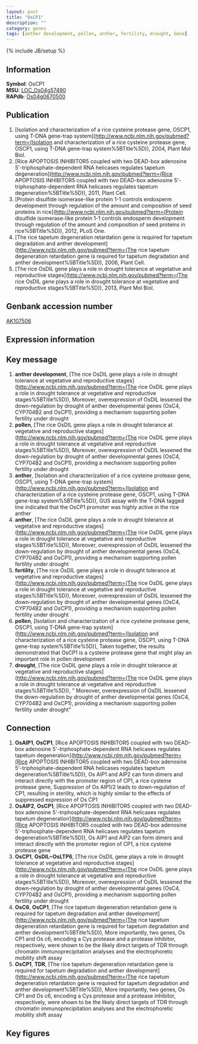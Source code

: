 ```yaml
---
layout: post
title: "OsCP1"
description: ""
category: genes
tags: [anther development, pollen, anther, fertility, drought, Gene]
---
```

{% include JB/setup %}

## Information
__Symbol__: OsCP1  
__MSU__: [LOC_Os04g57490](http://rice.plantbiology.msu.edu/cgi-bin/ORF_infopage.cgi?orf=LOC_Os04g57490)  
__RAPdb__: [Os04g0670500](http://rapdb.dna.affrc.go.jp/viewer/gbrowse_details/irgsp1?name=Os04g0670500)  

## Publication
1. [Isolation and characterization of a rice cysteine protease gene, OSCP1, using T-DNA gene-trap system](http://www.ncbi.nlm.nih.gov/pubmed?term=(Isolation and characterization of a rice cysteine protease gene, OSCP1, using T-DNA gene-trap system%5BTitle%5D)), 2004, Plant Mol Biol.
2. [Rice APOPTOSIS INHIBITOR5 coupled with two DEAD-box adenosine 5'-triphosphate-dependent RNA helicases regulates tapetum degeneration](http://www.ncbi.nlm.nih.gov/pubmed?term=(Rice APOPTOSIS INHIBITOR5 coupled with two DEAD-box adenosine 5'-triphosphate-dependent RNA helicases regulates tapetum degeneration%5BTitle%5D)), 2011, Plant Cell.
3. [Protein disulfide isomerase-like protein 1-1 controls endosperm development through regulation of the amount and composition of seed proteins in rice](http://www.ncbi.nlm.nih.gov/pubmed?term=(Protein disulfide isomerase-like protein 1-1 controls endosperm development through regulation of the amount and composition of seed proteins in rice%5BTitle%5D)), 2012, PLoS One.
4. [The rice tapetum degeneration retardation gene is required for tapetum degradation and anther development](http://www.ncbi.nlm.nih.gov/pubmed?term=(The rice tapetum degeneration retardation gene is required for tapetum degradation and anther development%5BTitle%5D)), 2006, Plant Cell.
5. [The rice OsDIL gene plays a role in drought tolerance at vegetative and reproductive stages](http://www.ncbi.nlm.nih.gov/pubmed?term=(The rice OsDIL gene plays a role in drought tolerance at vegetative and reproductive stages%5BTitle%5D)), 2013, Plant Mol Biol.

## Genbank accession number
[AK107506](http://www.ncbi.nlm.nih.gov/nuccore/AK107506)

## Expression information

## Key message
1. __anther development__, [The rice OsDIL gene plays a role in drought tolerance at vegetative and reproductive stages](http://www.ncbi.nlm.nih.gov/pubmed?term=(The rice OsDIL gene plays a role in drought tolerance at vegetative and reproductive stages%5BTitle%5D)),  Moreover, overexpression of OsDIL lessened the down-regulation by drought of anther developmental genes (OsC4, CYP704B2 and OsCP1), providing a mechanism supporting pollen fertility under drought
2. __pollen__, [The rice OsDIL gene plays a role in drought tolerance at vegetative and reproductive stages](http://www.ncbi.nlm.nih.gov/pubmed?term=(The rice OsDIL gene plays a role in drought tolerance at vegetative and reproductive stages%5BTitle%5D)),  Moreover, overexpression of OsDIL lessened the down-regulation by drought of anther developmental genes (OsC4, CYP704B2 and OsCP1), providing a mechanism supporting pollen fertility under drought
3. __anther__, [Isolation and characterization of a rice cysteine protease gene, OSCP1, using T-DNA gene-trap system](http://www.ncbi.nlm.nih.gov/pubmed?term=(Isolation and characterization of a rice cysteine protease gene, OSCP1, using T-DNA gene-trap system%5BTitle%5D)),  GUS assay with the T-DNA tagged line indicated that the OsCP1 promoter was highly active in the rice anther
4. __anther__, [The rice OsDIL gene plays a role in drought tolerance at vegetative and reproductive stages](http://www.ncbi.nlm.nih.gov/pubmed?term=(The rice OsDIL gene plays a role in drought tolerance at vegetative and reproductive stages%5BTitle%5D)),  Moreover, overexpression of OsDIL lessened the down-regulation by drought of anther developmental genes (OsC4, CYP704B2 and OsCP1), providing a mechanism supporting pollen fertility under drought
5. __fertility__, [The rice OsDIL gene plays a role in drought tolerance at vegetative and reproductive stages](http://www.ncbi.nlm.nih.gov/pubmed?term=(The rice OsDIL gene plays a role in drought tolerance at vegetative and reproductive stages%5BTitle%5D)),  Moreover, overexpression of OsDIL lessened the down-regulation by drought of anther developmental genes (OsC4, CYP704B2 and OsCP1), providing a mechanism supporting pollen fertility under drought
6. __pollen__, [Isolation and characterization of a rice cysteine protease gene, OSCP1, using T-DNA gene-trap system](http://www.ncbi.nlm.nih.gov/pubmed?term=(Isolation and characterization of a rice cysteine protease gene, OSCP1, using T-DNA gene-trap system%5BTitle%5D)),  Taken together, the results demonstrated that OsCP1 is a cysteine protease gene that might play an important role in pollen development
7. __drought__, [The rice OsDIL gene plays a role in drought tolerance at vegetative and reproductive stages](http://www.ncbi.nlm.nih.gov/pubmed?term=(The rice OsDIL gene plays a role in drought tolerance at vegetative and reproductive stages%5BTitle%5D)), " Moreover, overexpression of OsDIL lessened the down-regulation by drought of anther developmental genes (OsC4, CYP704B2 and OsCP1), providing a mechanism supporting pollen fertility under drought"

## Connection
1. __OsAIP1__, __OsCP1__, [Rice APOPTOSIS INHIBITOR5 coupled with two DEAD-box adenosine 5'-triphosphate-dependent RNA helicases regulates tapetum degeneration](http://www.ncbi.nlm.nih.gov/pubmed?term=(Rice APOPTOSIS INHIBITOR5 coupled with two DEAD-box adenosine 5'-triphosphate-dependent RNA helicases regulates tapetum degeneration%5BTitle%5D)),  Os AIP1 and AIP2 can form dimers and interact directly with the promoter region of CP1, a rice cysteine protease gene, Suppression of Os AIP1/2 leads to down-regulation of CP1, resulting in sterility, which is highly similar to the effects of suppressed expression of Os CP1
2. __OsAIP2__, __OsCP1__, [Rice APOPTOSIS INHIBITOR5 coupled with two DEAD-box adenosine 5'-triphosphate-dependent RNA helicases regulates tapetum degeneration](http://www.ncbi.nlm.nih.gov/pubmed?term=(Rice APOPTOSIS INHIBITOR5 coupled with two DEAD-box adenosine 5'-triphosphate-dependent RNA helicases regulates tapetum degeneration%5BTitle%5D)),  Os AIP1 and AIP2 can form dimers and interact directly with the promoter region of CP1, a rice cysteine protease gene
3. __OsCP1__, __OsDIL~OsLTP6__, [The rice OsDIL gene plays a role in drought tolerance at vegetative and reproductive stages](http://www.ncbi.nlm.nih.gov/pubmed?term=(The rice OsDIL gene plays a role in drought tolerance at vegetative and reproductive stages%5BTitle%5D)),  Moreover, overexpression of OsDIL lessened the down-regulation by drought of anther developmental genes (OsC4, CYP704B2 and OsCP1), providing a mechanism supporting pollen fertility under drought
4. __OsC6__, __OsCP1__, [The rice tapetum degeneration retardation gene is required for tapetum degradation and anther development](http://www.ncbi.nlm.nih.gov/pubmed?term=(The rice tapetum degeneration retardation gene is required for tapetum degradation and anther development%5BTitle%5D)),  More importantly, two genes, Os CP1 and Os c6, encoding a Cys protease and a protease inhibitor, respectively, were shown to be the likely direct targets of TDR through chromatin immunoprecipitation analyses and the electrophoretic mobility shift assay
5. __OsCP1__, __TDR__, [The rice tapetum degeneration retardation gene is required for tapetum degradation and anther development](http://www.ncbi.nlm.nih.gov/pubmed?term=(The rice tapetum degeneration retardation gene is required for tapetum degradation and anther development%5BTitle%5D)),  More importantly, two genes, Os CP1 and Os c6, encoding a Cys protease and a protease inhibitor, respectively, were shown to be the likely direct targets of TDR through chromatin immunoprecipitation analyses and the electrophoretic mobility shift assay

## Key figures


